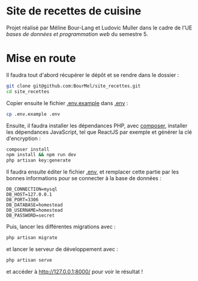 Site de recettes de cuisine
===========================

Projet réalisé par Méline Bour-Lang et Ludovic Muller dans le cadre de
l'UE *bases de données et programmation web* du semestre 5.

# Mise en route

Il faudra tout d'abord récupérer le dépôt et se rendre dans le dossier :

```sh
git clone git@github.com:BourMel/site_recettes.git
cd site_recettes
```

Copier ensuite le fichier [.env.example](/.env.example) dans [.env](/.env) :

```sh
cp .env.example .env
```

Ensuite, il faudra installer les dépendances PHP, avec
[composer](https://getcomposer.org/), installer les dépendances JavaScript, tel
que ReactJS par exemple et générer la clé d'encryption :

```sh
composer install
npm install && npm run dev
php artisan key:generate
```


Il faudra ensuite éditer le fichier [.env](/.env), et remplacer cette partie
par les bonnes informations pour se connecter à la base de données :

```
DB_CONNECTION=mysql
DB_HOST=127.0.0.1
DB_PORT=3306
DB_DATABASE=homestead
DB_USERNAME=homestead
DB_PASSWORD=secret
```

Puis, lancer les différentes migrations avec :

```sh
php artisan migrate
```

et lancer le serveur de développement avec :

```sh
php artisan serve
```

et accéder à http://127.0.0.1:8000/ pour voir le résultat !
